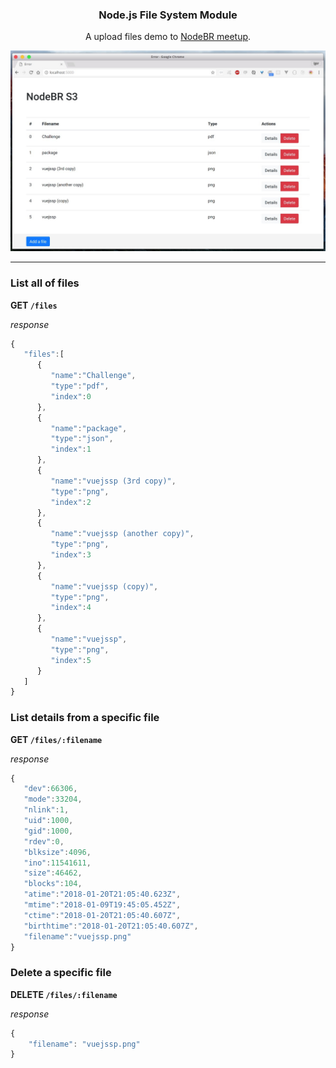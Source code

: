 <p align="center">
  <h3 align="center">Node.js File System Module</h3>
  <p align="center">A upload files demo to <a href="https://www.meetup.com/nodebr/events/246613295/">NodeBR meetup</a>.</p>
</p>

![screenshot](print.jpeg)

--- 

### List all of files

**GET `/files`**

_response_
```javascript
{
   "files":[
      {
         "name":"Challenge",
         "type":"pdf",
         "index":0
      },
      {
         "name":"package",
         "type":"json",
         "index":1
      },
      {
         "name":"vuejssp (3rd copy)",
         "type":"png",
         "index":2
      },
      {
         "name":"vuejssp (another copy)",
         "type":"png",
         "index":3
      },
      {
         "name":"vuejssp (copy)",
         "type":"png",
         "index":4
      },
      {
         "name":"vuejssp",
         "type":"png",
         "index":5
      }
   ]
}
```

### List details from a specific file

**GET `/files/:filename`**

_response_
```javascript
{
   "dev":66306,
   "mode":33204,
   "nlink":1,
   "uid":1000,
   "gid":1000,
   "rdev":0,
   "blksize":4096,
   "ino":11541611,
   "size":46462,
   "blocks":104,
   "atime":"2018-01-20T21:05:40.623Z",
   "mtime":"2018-01-09T19:45:05.452Z",
   "ctime":"2018-01-20T21:05:40.607Z",
   "birthtime":"2018-01-20T21:05:40.607Z",
   "filename":"vuejssp.png"
}
```

### Delete a specific file

**DELETE `/files/:filename`**

_response_
```javascript
{
    "filename": "vuejssp.png"
}
```